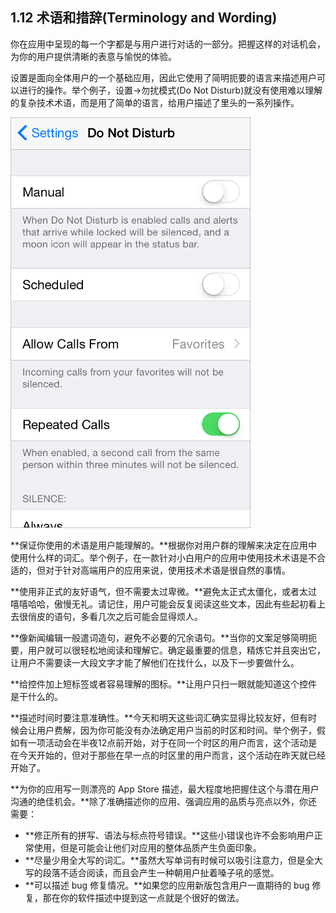 ## 1.12 术语和措辞(Terminology and Wording)
你在应用中呈现的每一个字都是与用户进行对话的一部分。把握这样的对话机会，为你的用户提供清晰的表意与愉悦的体验。

设置是面向全体用户的一个基础应用，因此它使用了简明扼要的语言来描述用户可以进行的操作。举个例子，设置→勿扰模式(Do Not Disturb)就没有使用难以理解的复杂技术术语，而是用了简单的语言，给用户描述了里头的一系列操作。

![](images/40.png)

**保证你使用的术语是用户能理解的。**根据你对用户群的理解来决定在应用中使用什么样的词汇。举个例子，在一款针对小白用户的应用中使用技术术语是不合适的，但对于针对高端用户的应用来说，使用技术术语是很自然的事情。

**使用非正式的友好语气，但不需要太过卑微。**避免太正式太僵化，或者太过嘻嘻哈哈，傲慢无礼。请记住，用户可能会反复阅读这些文本，因此有些起初看上去很俏皮的语句，多看几次之后可能会显得烦人。

**像新闻编辑一般遣词造句，避免不必要的冗余语句。**当你的文案足够简明扼要，用户就可以很轻松地阅读和理解它。确定最重要的信息，精炼它并且突出它，让用户不需要读一大段文字才能了解他们在找什么，以及下一步要做什么。

**给控件加上短标签或者容易理解的图标。**让用户只扫一眼就能知道这个控件是干什么的。

**描述时间时要注意准确性。**今天和明天这些词汇确实显得比较友好，但有时候会让用户费解，因为你可能没有办法确定用户当前的时区和时间。举个例子，假如有一项活动会在半夜12点前开始，对于在同一个时区的用户而言，这个活动是在今天开始的，但对于那些在早一点的时区里的用户而言，这个活动在昨天就已经开始了。

**为你的应用写一则漂亮的 App Store 描述，最大程度地把握住这个与潜在用户沟通的绝佳机会。**除了准确描述你的应用、强调应用的品质与亮点以外，你还需要：

- **修正所有的拼写、语法与标点符号错误。**这些小错误也许不会影响用户正常使用，但是可能会让他们对应用的整体品质产生负面印象。
- **尽量少用全大写的词汇。**虽然大写单词有时候可以吸引注意力，但是全大写的段落不适合阅读，而且会产生一种朝用户扯着嗓子吼的感觉。
- **可以描述 bug 修复情况。**如果您的应用新版包含用户一直期待的 bug 修复，那在你的软件描述中提到这一点就是个很好的做法。
